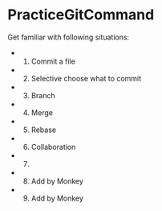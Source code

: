 # PracticeGitCommand


Get familiar with following situations:
- 1. Commit a file
- 2. Selective choose what to commit
- 3. Branch
- 4. Merge
- 5. Rebase
- 6. Collaboration
- 7.
- 8. Add by Monkey
- 9. Add by Monkey

